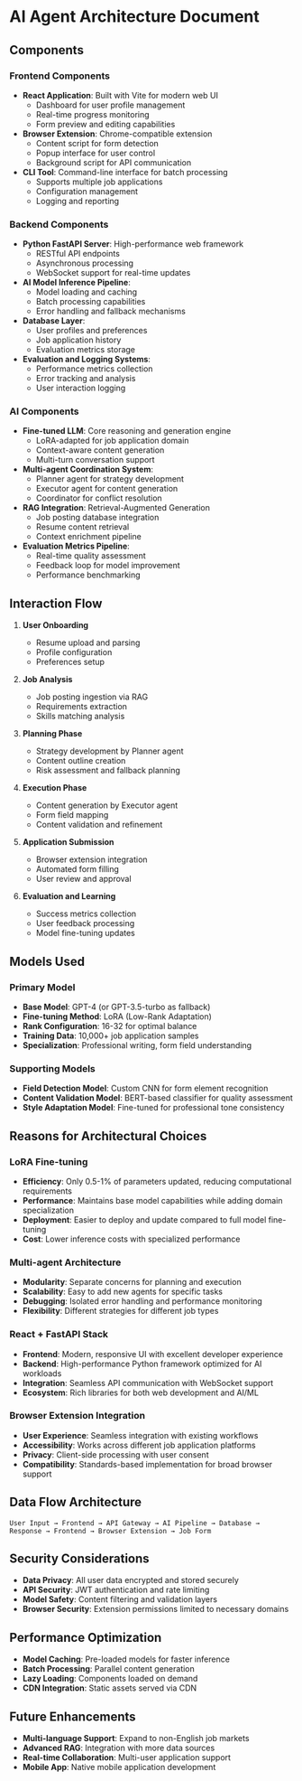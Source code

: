 # AI Agent Architecture Document

## Components

### Frontend Components
- **React Application**: Built with Vite for modern web UI
  - Dashboard for user profile management
  - Real-time progress monitoring
  - Form preview and editing capabilities
- **Browser Extension**: Chrome-compatible extension
  - Content script for form detection
  - Popup interface for user control
  - Background script for API communication
- **CLI Tool**: Command-line interface for batch processing
  - Supports multiple job applications
  - Configuration management
  - Logging and reporting

### Backend Components
- **Python FastAPI Server**: High-performance web framework
  - RESTful API endpoints
  - Asynchronous processing
  - WebSocket support for real-time updates
- **AI Model Inference Pipeline**:
  - Model loading and caching
  - Batch processing capabilities
  - Error handling and fallback mechanisms
- **Database Layer**:
  - User profiles and preferences
  - Job application history
  - Evaluation metrics storage
- **Evaluation and Logging Systems**:
  - Performance metrics collection
  - Error tracking and analysis
  - User interaction logging

### AI Components
- **Fine-tuned LLM**: Core reasoning and generation engine
  - LoRA-adapted for job application domain
  - Context-aware content generation
  - Multi-turn conversation support
- **Multi-agent Coordination System**:
  - Planner agent for strategy development
  - Executor agent for content generation
  - Coordinator for conflict resolution
- **RAG Integration**: Retrieval-Augmented Generation
  - Job posting database integration
  - Resume content retrieval
  - Context enrichment pipeline
- **Evaluation Metrics Pipeline**:
  - Real-time quality assessment
  - Feedback loop for model improvement
  - Performance benchmarking

## Interaction Flow

1. **User Onboarding**
   - Resume upload and parsing
   - Profile configuration
   - Preferences setup

2. **Job Analysis**
   - Job posting ingestion via RAG
   - Requirements extraction
   - Skills matching analysis

3. **Planning Phase**
   - Strategy development by Planner agent
   - Content outline creation
   - Risk assessment and fallback planning

4. **Execution Phase**
   - Content generation by Executor agent
   - Form field mapping
   - Content validation and refinement

5. **Application Submission**
   - Browser extension integration
   - Automated form filling
   - User review and approval

6. **Evaluation and Learning**
   - Success metrics collection
   - User feedback processing
   - Model fine-tuning updates

## Models Used

### Primary Model
- **Base Model**: GPT-4 (or GPT-3.5-turbo as fallback)
- **Fine-tuning Method**: LoRA (Low-Rank Adaptation)
- **Rank Configuration**: 16-32 for optimal balance
- **Training Data**: 10,000+ job application samples
- **Specialization**: Professional writing, form field understanding

### Supporting Models
- **Field Detection Model**: Custom CNN for form element recognition
- **Content Validation Model**: BERT-based classifier for quality assessment
- **Style Adaptation Model**: Fine-tuned for professional tone consistency

## Reasons for Architectural Choices

### LoRA Fine-tuning
- **Efficiency**: Only 0.5-1% of parameters updated, reducing computational requirements
- **Performance**: Maintains base model capabilities while adding domain specialization
- **Deployment**: Easier to deploy and update compared to full model fine-tuning
- **Cost**: Lower inference costs with specialized performance

### Multi-agent Architecture
- **Modularity**: Separate concerns for planning and execution
- **Scalability**: Easy to add new agents for specific tasks
- **Debugging**: Isolated error handling and performance monitoring
- **Flexibility**: Different strategies for different job types

### React + FastAPI Stack
- **Frontend**: Modern, responsive UI with excellent developer experience
- **Backend**: High-performance Python framework optimized for AI workloads
- **Integration**: Seamless API communication with WebSocket support
- **Ecosystem**: Rich libraries for both web development and AI/ML

### Browser Extension Integration
- **User Experience**: Seamless integration with existing workflows
- **Accessibility**: Works across different job application platforms
- **Privacy**: Client-side processing with user consent
- **Compatibility**: Standards-based implementation for broad browser support

## Data Flow Architecture

```
User Input → Frontend → API Gateway → AI Pipeline → Database → Response → Frontend → Browser Extension → Job Form
```

## Security Considerations
- **Data Privacy**: All user data encrypted and stored securely
- **API Security**: JWT authentication and rate limiting
- **Model Safety**: Content filtering and validation layers
- **Browser Security**: Extension permissions limited to necessary domains

## Performance Optimization
- **Model Caching**: Pre-loaded models for faster inference
- **Batch Processing**: Parallel content generation
- **Lazy Loading**: Components loaded on demand
- **CDN Integration**: Static assets served via CDN

## Future Enhancements
- **Multi-language Support**: Expand to non-English job markets
- **Advanced RAG**: Integration with more data sources
- **Real-time Collaboration**: Multi-user application support
- **Mobile App**: Native mobile application development
